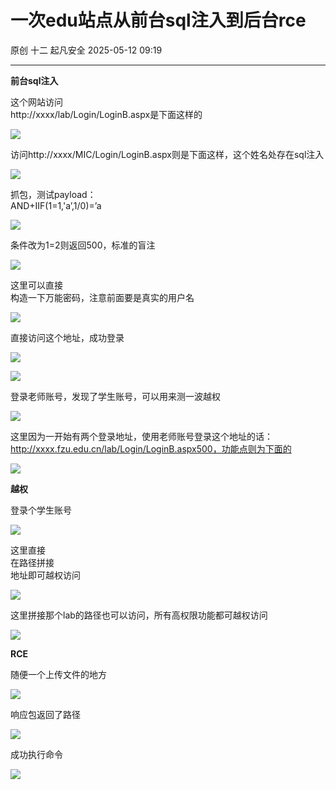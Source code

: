 #  一次edu站点从前台sql注入到后台rce   
原创 十二  起凡安全   2025-05-12 09:19  
  
****  
**前台sql注入**  
  
这个网站访问  
http://xxxx/lab/Login/LoginB.aspx是下面这样的  
  
![](https://mmbiz.qpic.cn/sz_mmbiz_png/CgXd9Hbb64luMmLuKTaVPV7aSEgVPace7Rup7JKKdxFpevOhCiaqIMQmKFOC5UjxIL5kahkXVgn4HkYcpmicn5xQ/640?wx_fmt=png&from=appmsg "")  
  
访问http://xxxx/MIC/Login/LoginB.aspx则是下面这样，这个姓名处存在sql注入  
  
![](https://mmbiz.qpic.cn/sz_mmbiz_png/CgXd9Hbb64luMmLuKTaVPV7aSEgVPace4V3ROSY118SaIgZPOLNSsNcHD4VHIhGujl70DecLGOUUUZeLr5FVeg/640?wx_fmt=png&from=appmsg "")  
  
抓包，测试payload：  
AND+IIF(1=1,'a’,1/0)=’a  
  
![](https://mmbiz.qpic.cn/sz_mmbiz_png/CgXd9Hbb64luMmLuKTaVPV7aSEgVPaceqLVBHh4g6ktt0W6HK18GXjv9ibD1AqnnGENIIuXmH64DDhCPISWWKqQ/640?wx_fmt=png&from=appmsg "")  
  
条件改为1=2则返回500，标准的盲注  
  
![](https://mmbiz.qpic.cn/sz_mmbiz_png/CgXd9Hbb64luMmLuKTaVPV7aSEgVPaceSBIl1rr5ia3KNs9AVkh3FPv0eY9PF1N8tEg074dWTsRHz5nI4lm506Q/640?wx_fmt=png&from=appmsg "")  
  
这里可以直接  
构造一下万能密码，注意前面要是真实的用户名  
  
![](https://mmbiz.qpic.cn/sz_mmbiz_png/CgXd9Hbb64luMmLuKTaVPV7aSEgVPace3gzuHwcfCUqZ0kW2letnSDIMpicLSjV5Qvx31jleiaReHIkPXboYiarfw/640?wx_fmt=png&from=appmsg "")  
  
直接访问这个地址，成功登录  
  
![](https://mmbiz.qpic.cn/sz_mmbiz_png/CgXd9Hbb64luMmLuKTaVPV7aSEgVPaceDHGKGCbUGOuNudUTN7xqSRCiaEuxoE5BO3bYcehUP1KHTicWZCvCQBTQ/640?wx_fmt=png&from=appmsg "")  
  
![](https://mmbiz.qpic.cn/sz_mmbiz_png/CgXd9Hbb64luMmLuKTaVPV7aSEgVPace92Uq533eljOVgiaOtqXQZRRKcWzNXHWYZfcwxyjtvsVd0mibpNGhLtOQ/640?wx_fmt=png&from=appmsg "")  
  
登录老师账号，发现了学生账号，可以用来测一波越权  
  
![](https://mmbiz.qpic.cn/sz_mmbiz_png/CgXd9Hbb64luMmLuKTaVPV7aSEgVPacesDK90k9dE8xccDuSCEIE1cBuFYnT9UPsnk2GxH6zv4NFBKYICKib9vg/640?wx_fmt=png&from=appmsg "")  
  
这里因为一开始有两个登录地址，使用老师账号登录这个地址的话：  
http://xxxx.fzu.edu.cn/lab/Login/LoginB.aspx500，功能点则为下面的  
  
![](https://mmbiz.qpic.cn/sz_mmbiz_png/CgXd9Hbb64luMmLuKTaVPV7aSEgVPacebWOVTbQ0pjNmxOic6iccQ1CpgQHAcB6tzNevyXPFQbDwG35nSz9hlo8Q/640?wx_fmt=png&from=appmsg "")  
  
**越权**  
  
登录个学生账号  
  
![](https://mmbiz.qpic.cn/sz_mmbiz_png/CgXd9Hbb64luMmLuKTaVPV7aSEgVPaceia02LjiaqibGzJMqLLT7UCu7bnBZ1asU3MyBEtxwu9YGGgcCcicgXBJOeQ/640?wx_fmt=png&from=appmsg "")  
  
这里直接  
在路径拼接  
地址即可越权访问  
  
![](https://mmbiz.qpic.cn/sz_mmbiz_png/CgXd9Hbb64luMmLuKTaVPV7aSEgVPaceGEAicVjXl1Msy02cYlQafVrXorGJoRMyxLhzRDu0wm7S2GiazXwDU8AA/640?wx_fmt=png&from=appmsg "")  
  
这里拼接那个lab的路径也可以访问，所有高权限功能都可越权访问  
  
![](https://mmbiz.qpic.cn/sz_mmbiz_png/CgXd9Hbb64luMmLuKTaVPV7aSEgVPaceDVf7IZKn39tfiaOfmhRqXNV25fgTCibd2CB0ZuENHjuaKeRSYMibwV6iaw/640?wx_fmt=png&from=appmsg "")  
  
**RCE**  
  
随便一个上传文件的地方  
  
![](https://mmbiz.qpic.cn/sz_mmbiz_png/CgXd9Hbb64luMmLuKTaVPV7aSEgVPaceajTDjhNiafZ507mtoniaLtgIGuwZXEmohp6kcVg5eDIIsLFleGkiakKiaw/640?wx_fmt=png&from=appmsg "")  
  
响应包返回了路径  
  
![](https://mmbiz.qpic.cn/sz_mmbiz_png/CgXd9Hbb64luMmLuKTaVPV7aSEgVPaceiaHB8k2QRhKpRxNriaGTuyL6zxkc00DYg2eOpqTicKG7m3NwmwYZSNF7A/640?wx_fmt=png&from=appmsg "")  
  
成功执行命令  
  
![](https://mmbiz.qpic.cn/sz_mmbiz_png/CgXd9Hbb64luMmLuKTaVPV7aSEgVPaceP6XVh5F1kZriaRYkQSX6HPWdSuqd8UAmlKhASFLOPKicgg8uiapB6jOrQ/640?wx_fmt=png&from=appmsg "")  
  
  
